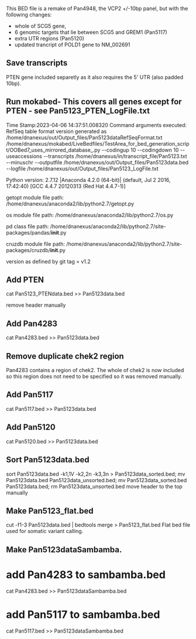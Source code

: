 This BED file is a remake of Pan4948, the VCP2 +/-10bp panel, but with the following changes:
- whole of SCG5 gene,
- 6 genomic targets that lie between SCG5 and GREM1 (Pan5117)
- extra UTR regions (Pan5120)
- updated trancript of POLD1 gene to NM_002691

## Save transcripts
PTEN gene included separetly as it also requires the 5' UTR (also padded 10bp).

## Run mokabed- This covers all genes except for PTEN - see Pan5123_PTEN_LogFile.txt
Time Stamp:2023-04-06 14:37:51.008320
Command arguments executed:
RefSeq table format version generated as /home/dnanexus/out/Output_files/Pan5123dataRefSeqFormat.txt
/home/dnanexus/mokabed/LiveBedfiles/TestArea_for_bed_generation_script/OOBed7_uses_mirrored_database_.py --codingup 10 --codingdown 10 --useaccessions --transcripts /home/dnanexus/in/transcript_file/Pan5123.txt --minuschr --outputfile /home/dnanexus/out/Output_files/Pan5123data.bed --logfile /home/dnanexus/out/Output_files/Pan5123_LogFile.txt 

 Python version: 2.7.12 |Anaconda 4.2.0 (64-bit)| (default, Jul  2 2016, 17:42:40) 
[GCC 4.4.7 20120313 (Red Hat 4.4.7-1)]

 getopt module file path: /home/dnanexus/anaconda2/lib/python2.7/getopt.py

 os module file path: /home/dnanexus/anaconda2/lib/python2.7/os.py

 pd class file path: /home/dnanexus/anaconda2/lib/python2.7/site-packages/pandas/__init__.py

 cruzdb module file path: /home/dnanexus/anaconda2/lib/python2.7/site-packages/cruzdb/__init__.py

version as defined by git tag = v1.2

## Add PTEN
cat Pan5123_PTENdata.bed >> Pan5123data.bed

remove header manually

## Add Pan4283
cat Pan4283.bed >> Pan5123data.bed

## Remove duplicate chek2 region
Pan4283 contains a region of chek2. The whole of chek2 is now included so this region does not need to be specified so it was removed manually.

## Add Pan5117
cat Pan5117.bed >> Pan5123data.bed

## Add Pan5120
cat Pan5120.bed >> Pan5123data.bed

## Sort Pan5123data.bed
sort Pan5123data.bed -k1,1V -k2,2n -k3,3n > Pan5123data_sorted.bed; mv Pan5123data.bed Pan5123data_unsorted.bed; mv Pan5123data_sorted.bed Pan5123data.bed; rm Pan5123data_unsorted.bed move header to the top manually

## Make Pan5123_flat.bed
cut -f1-3 Pan5123data.bed | bedtools merge > Pan5123_flat.bed Flat bed file used for somatic variant calling.

## Make Pan5123dataSambamba.

# add Pan4283 to sambamba.bed
cat Pan4283.bed >> Pan5123dataSambamba.bed

# add Pan5117 to sambamba.bed
cat Pan5117.bed >> Pan5123dataSambamba.bed

